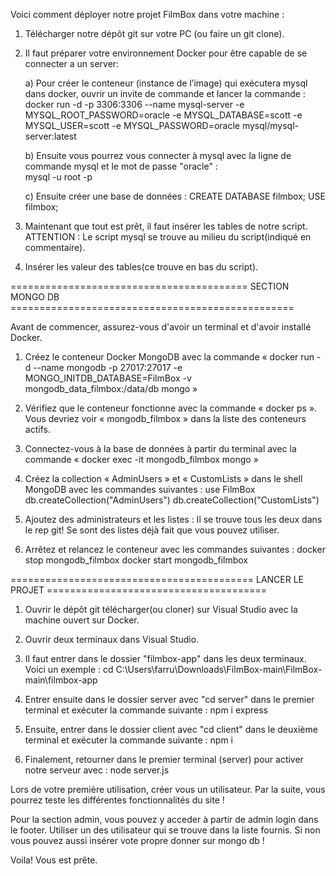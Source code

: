 Voici comment déployer notre projet FilmBox dans votre machine :

1. Télécharger notre dépôt git sur votre PC (ou faire un git clone).

2. Il faut préparer votre environnement Docker pour être capable de se connecter a un server:
   
   a) Pour créer le conteneur (instance de l’image) qui exécutera mysql dans docker, ouvrir un invite de commande et lancer la commande :
      docker run -d -p 3306:3306 --name mysql-server -e MYSQL_ROOT_PASSWORD=oracle -e MYSQL_DATABASE=scott -e MYSQL_USER=scott -e MYSQL_PASSWORD=oracle mysql/mysql-server:latest

   b) Ensuite vous pourrez vous connecter à mysql avec la ligne de commande mysql et le mot de passe "oracle" :   
      mysql -u root -p

   c) Ensuite créer une base de données :
      CREATE DATABASE filmbox;
      USE filmbox;

4. Maintenant que tout est prêt, il faut insérer les tables de notre script. ATTENTION : Le script mysql se trouve au milieu du script(indiqué en commentaire).

5. Insérer les valeur des tables(ce trouve en bas du script).

========================================= SECTION MONGO DB =================================================

Avant de commencer, assurez-vous d'avoir un terminal et d'avoir installé Docker.

1. Créez le conteneur Docker MongoDB avec la commande  « docker run -d --name mongodb -p 27017:27017 -e MONGO_INITDB_DATABASE=FilmBox -v mongodb_data_filmbox:/data/db mongo »
 
2. Vérifiez que le conteneur fonctionne avec la commande  « docker ps ». Vous devriez voir « mongodb_filmbox » dans la liste des conteneurs actifs.
 
3. Connectez-vous à la base de données à partir du terminal avec la commande « docker exec -it mongodb_filmbox mongo »
 
4. Créez la collection « AdminUsers » et « CustomLists » dans le shell MongoDB avec les commandes suivantes :
use FilmBox
db.createCollection("AdminUsers")
db.createCollection("CustomLists")
 
5. Ajoutez des administrateurs et les listes :
   Il se trouve tous les deux dans le rep git! Se sont des listes déjà fait que vous pouvez utiliser.
 
6. Arrêtez et relancez le conteneur avec les commandes suivantes :
docker stop mongodb_filmbox
docker start mongodb_filmbox

========================================== LANCER LE PROJET ======================================
1. Ouvrir le dépôt git télécharger(ou cloner) sur Visual Studio avec la machine ouvert sur Docker.

2. Ouvrir deux terminaux dans Visual Studio.

3. Il faut entrer dans le dossier "filmbox-app" dans les deux terminaux. Voici un exemple : cd C:\Users\farru\Downloads\FilmBox-main\FilmBox-main\filmbox-app

4. Entrer ensuite dans le dossier server avec "cd server" dans le premier terminal et exécuter la commande suivante : npm i express

5. Ensuite, entrer dans le dossier client avec "cd client" dans le deuxième terminal et exécuter la commande suivante : npm i

6. Finalement, retourner dans le premier terminal (server) pour activer notre serveur avec : node server.js

Lors de votre première utilisation, créer vous un utilisateur. Par la suite, vous pourrez teste les différentes fonctionnalités du site !

Pour la section admin, vous pouvez y acceder à partir de admin login dans le footer. Utiliser un des utilisateur qui se trouve dans la liste fournis. Si non vous pouvez aussi insérer vote propre donner sur mongo db !


Voila! Vous est prête.
